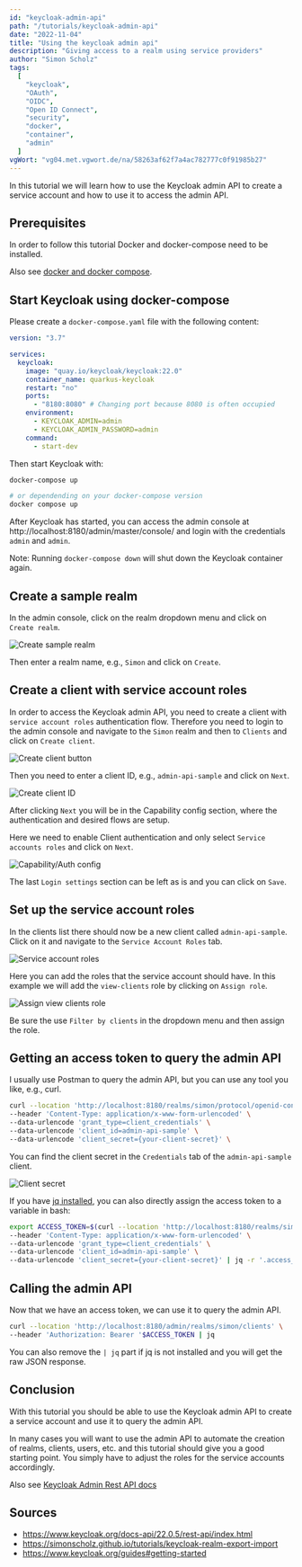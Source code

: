 ```yaml
---
id: "keycloak-admin-api"
path: "/tutorials/keycloak-admin-api"
date: "2022-11-04"
title: "Using the keycloak admin api"
description: "Giving access to a realm using service providers"
author: "Simon Scholz"
tags:
  [
    "keycloak",
    "OAuth",
    "OIDC",
    "Open ID Connect",
    "security",
    "docker",
    "container",
    "admin"
  ]
vgWort: "vg04.met.vgwort.de/na/58263af62f7a4ac782777c0f91985b27"
---
```


In this tutorial we will learn how to use the Keycloak admin API to create a service account and how to use it to access the admin API.

## Prerequisites

In order to follow this tutorial Docker and docker-compose need to be installed.

Also see [docker and docker compose](https://simonscholz.github.io/tutorials/ubuntu-dev-setup#docker-docker-compose).

## Start Keycloak using docker-compose

Please create a `docker-compose.yaml` file with the following content:

```yaml [docker-compose.yaml]
version: "3.7"

services:
  keycloak:
    image: "quay.io/keycloak/keycloak:22.0"
    container_name: quarkus-keycloak
    restart: "no"
    ports:
      - "8180:8080" # Changing port because 8080 is often occupied
    environment:
      - KEYCLOAK_ADMIN=admin
      - KEYCLOAK_ADMIN_PASSWORD=admin
    command:
      - start-dev
```

Then start Keycloak with:

```bash
docker-compose up

# or dependending on your docker-compose version
docker compose up
```

After Keycloak has started, you can access the admin console at http://localhost:8180/admin/master/console/ and login with the credentials `admin` and `admin`.

Note: Running `docker-compose down` will shut down the Keycloak container again.

## Create a sample realm

In the admin console, click on the realm dropdown menu and click on `Create realm`.

![Create sample realm](./create-realm.png)

Then enter a realm name, e.g., `Simon` and click on `Create`.

## Create a client with service account roles

In order to access the Keycloak admin API, you need to create a client with `service account roles` authentication flow.
Therefore you need to login to the admin console and navigate to the `Simon` realm and then to `Clients` and click on `Create client`.

![Create client button](./create-client-button.png)

Then you need to enter a client ID, e.g., `admin-api-sample` and click on `Next`.

![Create client ID](./create-client-id.png)

After clicking `Next` you will be in the Capability config section, where the authentication and desired flows are setup.

Here we need to enable Client authentication and only select `Service accounts roles` and click on `Next`.

![Capability/Auth config](./create-client-auth.png)

The last `Login settings` section can be left as is and you can click on `Save`.

## Set up the service account roles

In the clients list there should now be a new client called `admin-api-sample`. Click on it and navigate to the `Service Account Roles` tab.

![Service account roles](./service-account-roles.png)

Here you can add the roles that the service account should have.
In this example we will add the `view-clients` role by clicking on `Assign role`.

![Assign view clients role](./assign-view-clients-role.png)

Be sure the use `Filter by clients` in the dropdown menu and then assign the role.

## Getting an access token to query the admin API

I usually use Postman to query the admin API, but you can use any tool you like, e.g., curl.

```bash
curl --location 'http://localhost:8180/realms/simon/protocol/openid-connect/token' \
--header 'Content-Type: application/x-www-form-urlencoded' \
--data-urlencode 'grant_type=client_credentials' \
--data-urlencode 'client_id=admin-api-sample' \
--data-urlencode 'client_secret={your-client-secret}' \
```

You can find the client secret in the `Credentials` tab of the `admin-api-sample` client.

![Client secret](./client-secret.png)

If you have [jq installed](https://jqlang.github.io/jq/download/), you can also directly assign the access token to a variable in bash:

```bash
export ACCESS_TOKEN=$(curl --location 'http://localhost:8180/realms/simon/protocol/openid-connect/token' \
--header 'Content-Type: application/x-www-form-urlencoded' \
--data-urlencode 'grant_type=client_credentials' \
--data-urlencode 'client_id=admin-api-sample' \
--data-urlencode 'client_secret={your-client-secret}' | jq -r '.access_token')
```

## Calling the admin API

Now that we have an access token, we can use it to query the admin API.

```bash
curl --location 'http://localhost:8180/admin/realms/simon/clients' \
--header 'Authorization: Bearer '$ACCESS_TOKEN | jq
```

You can also remove the `| jq` part if jq is not installed and you will get the raw JSON response.

## Conclusion

With this tutorial you should be able to use the Keycloak admin API to create a service account and use it to query the admin API.

In many cases you will want to use the admin API to automate the creation of realms, clients, users, etc. and this tutorial should give you a good starting point.
You simply have to adjust the roles for the service accounts accordingly.

Also see [Keycloak Admin Rest API docs](https://www.keycloak.org/docs-api/22.0.5/rest-api/index.html)

## Sources

- https://www.keycloak.org/docs-api/22.0.5/rest-api/index.html
- https://simonscholz.github.io/tutorials/keycloak-realm-export-import
- https://www.keycloak.org/guides#getting-started
